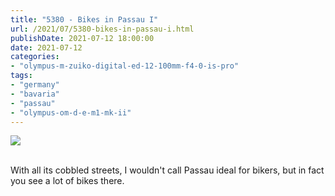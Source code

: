 ```yaml
---
title: "5380 - Bikes in Passau I"
url: /2021/07/5380-bikes-in-passau-i.html
publishDate: 2021-07-12 18:00:00
date: 2021-07-12
categories:
- "olympus-m-zuiko-digital-ed-12-100mm-f4-0-is-pro"
tags:
- "germany"
- "bavaria"
- "passau"
- "olympus-om-d-e-m1-mk-ii"
---
```

<div class="container">
<div class="center"><a target="_blank" href="https://d25zfm9zpd7gm5.cloudfront.net/1200x1200/2019/20190620_150647_lr.jpg"><img class="webfeedsFeaturedVisual" src="https://d25zfm9zpd7gm5.cloudfront.net/0600x0600/2019/20190620_150647_lr.jpg" /></a></div>
</div>
<br />

With all its cobbled streets, I wouldn't call Passau ideal
for bikers, but in fact you see a lot of bikes there.

